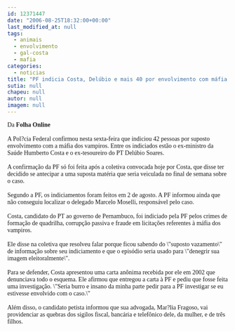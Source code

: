 ```yaml
---
id: 12371447
date: "2006-08-25T18:32:00+00:00"
last_modified_at: null
tags:
  - animais
  - envolvimento
  - gal-costa
  - mafia
categories:
  - noticias
title: "PF indicia Costa, Delúbio e mais 40 por envolvimento com máfia dos vampiros"
sutia: null
chapeu: null
autor: null
imagem: null
---
```

<p><P><FONT face=Verdana>Da <B>Folha Online</B><BR><BR>A Pol?cia Federal confirmou nesta sexta-feira que indiciou 42 pessoas por suposto envolvimento com a máfia dos vampiros. Entre os indiciados estão o ex-ministro da Saúde Humberto Costa e o ex-tesoureiro do PT Delúbio Soares.<BR><BR>A confirmação da PF só foi feita após a coletiva convocada hoje por Costa, que disse ter decidido se antecipar a uma suposta matéria que seria veiculada no final de semana sobre o caso.<BR><BR>Segundo a PF, os indiciamentos foram feitos em 2 de agosto. A PF informou ainda que não conseguiu localizar o delegado Marcelo Moselli, responsável pelo caso. <BR><BR>Costa, candidato do PT ao governo de Pernambuco, foi indiciado pela PF pelos crimes de formação de quadrilha, corrupção passiva e fraude em licitações referentes à máfia dos vampiros.<BR><BR>Ele disse na coletiva que resolveu falar porque ficou sabendo do \"suposto vazamento\" de informação sobre seu indiciamento e que o episódio seria usado para \"denegrir sua imagem eleitoralmente\".<BR><BR>Para se defender, Costa apresentou uma carta anônima recebida por ele em 2002 que denunciava todo o esquema. Ele afirmou que entregou a carta à PF e pediu que fosse feita uma investigação. \"Seria burro e insano da minha parte pedir para a PF investigar se eu estivesse envolvido com o caso.\"<BR><BR>Além disso, o candidato petista informou que sua advogada, Mar?lia Fragoso, vai providenciar as quebras dos sigilos fiscal, bancária e telefônico dele, da mulher, e de três filhos.</FONT></P> </p>
